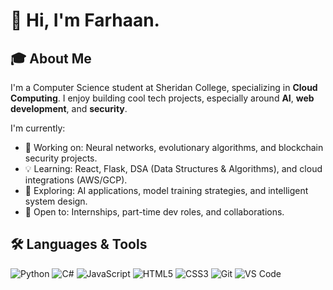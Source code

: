 # 👋 Hi, I'm Farhaan.

## 🎓 About Me

I'm a Computer Science student at Sheridan College, specializing in **Cloud Computing**. I enjoy building cool tech projects, especially around **AI**, **web development**, and **security**.

I'm currently:
- 🔭 Working on: Neural networks, evolutionary algorithms, and blockchain security projects.
- 💡 Learning: React, Flask, DSA (Data Structures & Algorithms), and cloud integrations (AWS/GCP).
- 🧠 Exploring: AI applications, model training strategies, and intelligent system design.
- 💼 Open to: Internships, part-time dev roles, and collaborations.

## 🛠️ Languages & Tools
![Python](https://img.shields.io/badge/-Python-black?style=flat-square&logo=python)
![C#](https://img.shields.io/badge/-C%23-239120?style=flat-square&logo=c-sharp)
![JavaScript](https://img.shields.io/badge/-JavaScript-F7DF1E?style=flat-square&logo=javascript&logoColor=black)
![HTML5](https://img.shields.io/badge/-HTML5-E34F26?style=flat-square&logo=html5&logoColor=white)
![CSS3](https://img.shields.io/badge/-CSS3-1572B6?style=flat-square&logo=css3)
![Git](https://img.shields.io/badge/-Git-F05032?style=flat-square&logo=git)
![VS Code](https://img.shields.io/badge/-VSCode-007ACC?style=flat-square&logo=visual-studio-code)
